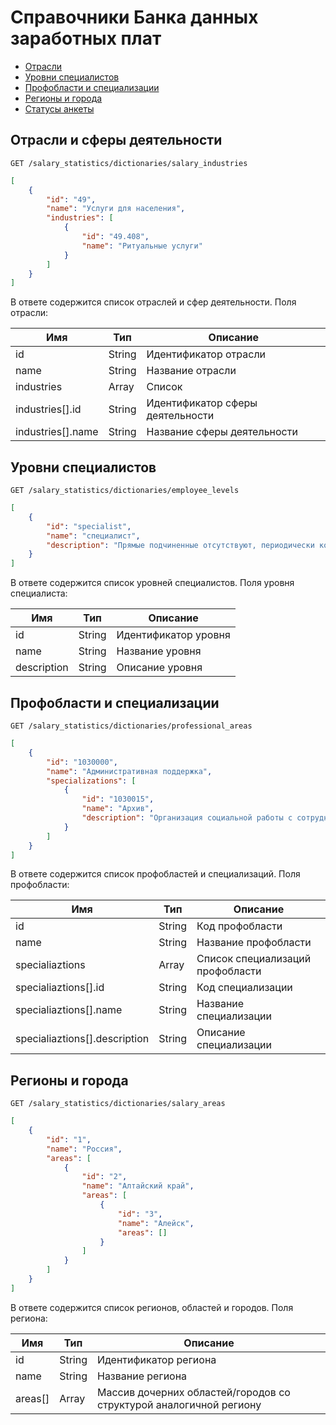 # Справочники Банка данных заработных плат

* [Отрасли](#salary-industries)
* [Уровни специалистов](#employee-levels)
* [Профобласти и специализации](#professional-areas)
* [Регионы и города](#salary-areas)
* [Статусы анкеты](#statuses)

<a name="salary-industries"></a>
## Отрасли и сферы деятельности

```
GET /salary_statistics/dictionaries/salary_industries
```

```json
[
    {
        "id": "49",
        "name": "Услуги для населения",
        "industries": [
            {
                "id": "49.408",
                "name": "Ритуальные услуги"
            }
        ]
    }
]
```

В ответе содержится список отраслей и сфер деятельности. Поля отрасли:

Имя | Тип | Описание
--- | --- | ---
id | String | Идентификатор отрасли
name | String | Название отрасли
industries | Array | Список 
industries[].id | String | Идентификатор сферы деятельности
industries[].name | String | Название сферы деятельности
 
<a name="employee-levels"></a>
## Уровни специалистов

```
GET /salary_statistics/dictionaries/employee_levels
```

```json
[
    {
        "id": "specialist",
        "name": "специалист",
        "description": "Прямые подчиненные отсутствуют, периодически координирует работу других сотрудников в рамках поставленной задачи.\nНесет ответственность за результаты отдельных действий под контролем непосредственного руководителя.\nПринимает стандартные решения под контролем руководителя.\nИмеет опыт работы в данной специализации от 1 до 2 лет. Совокупный опыт работы - не менее 1 года.\nНеобходимо высшее образование (необязательно профильное). Владеет на базовом уровне специальными методиками и технологиями работы.\nРабота больше разнообразная, чем однообразная. Выполняет определенные операции и действия, не требующие особых усилий."
    }
]
```

В ответе содержится список уровней специалистов. Поля уровня специалиста:

Имя | Тип | Описание
--- | --- | ---
id | String | Идентификатор уровня
name | String | Название уровня
description | String | Описание уровня
 
 
<a name="professional-areas"></a>
## Профобласти и специализации

```
GET /salary_statistics/dictionaries/professional_areas
```

```json
[
    {
        "id": "1030000",
        "name": "Административная поддержка",
        "specializations": [
            {
                "id": "1030015",
                "name": "Архив",
                "description": "Организация социальной работы с сотрудниками, распределение фонда материальной и социальной помощи"
            }
        ]
    }
]
```

В ответе содержится список профобластей и специализаций. Поля профобласти:

Имя | Тип | Описание
--- | --- | ---
id | String | Код профобласти
name | String | Название профобласти
specialiaztions | Array | Список специализаций профобласти
specialiaztions[].id | String | Код специализации
specialiaztions[].name | String | Название специализации
specialiaztions[].description | String | Описание специализации


<a name="salary-areas"></a>
## Регионы и города

```
GET /salary_statistics/dictionaries/salary_areas
```

```json
[
    {
        "id": "1",
        "name": "Россия",
        "areas": [
            {
                "id": "2",
                "name": "Алтайский край",
                "areas": [
                    {
                        "id": "3",
                        "name": "Алейск",
                        "areas": []
                    }
                ]
            }    
        ]
    }
]
```

В ответе содержится список регионов, областей и городов. Поля региона:

Имя | Тип | Описание
--- | --- | ---
id | String | Идентификатор региона
name | String | Название региона
areas[] | Array | Массив дочерних областей/городов со структурой аналогичной региону
 
